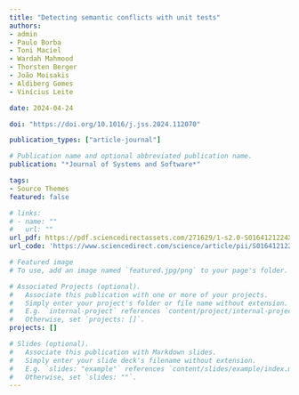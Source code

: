```yaml
---
title: "Detecting semantic conflicts with unit tests"
authors:
- admin
- Paulo Borba
- Toni Maciel
- Wardah Mahmood
- Thorsten Berger
- João Moisakis 
- Aldiberg Gomes
- Vinícius Leite

date: 2024-04-24

doi: "https://doi.org/10.1016/j.jss.2024.112070"

publication_types: ["article-journal"]

# Publication name and optional abbreviated publication name.
publication: "*Journal of Systems and Software*"

tags:
- Source Themes
featured: false

# links:
# - name: ""
#   url: ""
url_pdf: https://pdf.sciencedirectassets.com/271629/1-s2.0-S0164121224X00059/1-s2.0-S0164121224001158/main.pdf?X-Amz-Security-Token=IQoJb3JpZ2luX2VjEL3%2F%2F%2F%2F%2F%2F%2F%2F%2F%2FwEaCXVzLWVhc3QtMSJGMEQCIHLz83zmAxSHSv9LLkXwPFCEBEVA5Wqgw6bNU9p6m9eZAiBXpunQBJU6gNPrnutFtyt%2Fpaq2qBx6U%2Bygd8awiHVhTSq7BQjG%2F%2F%2F%2F%2F%2F%2F%2F%2F%2F8BEAUaDDA1OTAwMzU0Njg2NSIM2O5I0XweZKH88U%2B9Ko8F2C5n9Jg2dc4nyE3env9p9nK4%2Fg98cOzlIOrH75r1WLcafJXloxJdzDb8uDCKrUM7cTMO5%2FdC1MZRvUTYrz1NK1A0adt7CeJVXnU94ZcNYGjs5ysvybiAaIv%2FBA7zw1Y1u6C%2BQbjOjAuLhxvkU5O7ZhLUuZNVqOj7UEizCLOKPOnSa9ptDT5a7S31dKGrG0qGpw6g3ZN0FhqE1FMd3zC%2BRuVYfLrhUdit9uIp%2FRlh1a0%2FWXDKF%2BQkV0%2BSXpaHpB9AhJCd7LKNMLGzQeYeEg06Loqi04%2ByeliRNQMnYVhjVaVjlzfk52gt%2BEMT39yTzdxJ%2BMPZdftJa8e2%2BduiN5BbaPkI02NyNsUf7xh3OaEmM7ciuJil4mVWylI6mow10S3bjuwLJ9wU%2FgZy%2BEiQx%2F4rCjrmqLtc1RUF5u85r4fo6%2FTUwoaVc3PNu9GaOj%2FehFXcmZKOdFjo3xEkVniK4Ymw2MX7JZYVl1%2BceLAHjv8XpqCN6Zr7E6bjLIVgOqlZao7CJ0hffTGpu15sj4YXRrdXWo42HFqKf6PTSkWg2LBd%2FedXG0GKnR21iKX%2BRNzwOwjBFco%2BWp0ZjGz7vJ8dVgBLkiFg7kUnyLBwYiDuD7JWnlgxQGzqQGwhE772OSyQldwvLtnkbtlJqPq3YX29RjqAJg5sL9sBwK8i7eruSnSevsV6QCR30SJLA%2Fa%2FVlc%2F1QseQRSKbnq%2FEGvbjzDHig9qsaLdrmlO0CSwp5IN7TS5RxiMzw88nwKfmb0scnCCxLcnYoR7dIpofrzTiAqNxtPiFpwhQAoLzur6IEYCx2C0WolGv%2BBfxXKrE0Az8IuFVQ2K8OvGVvcqiusbdVS3U4rh2IIsk%2B7ra1ion1I9jgZOejDs4%2FS8BjqyAXgl27KoNg%2Bz4td9EjHtLzNeyDW%2F5bZjfpqi%2BeHpFPrIrh%2FDMNgW7K4b5UWn6BkMCZSGl%2FkqrOn%2B5k5IlzJw22cr6cBRoQEbrUtDL94mL6CYVNay319QBrB2Y61zIlqBi8falOqC8RuoaM8WbRnwpecQ712bv55UeT5t%2BffNwRO0bama3UlnFagAt%2F%2BCuq%2Bqu3Sbovc%2Fh7UP8YHT57YP2kyKZzBUGfTGc66BdpWO1mlCmYI%3D&X-Amz-Algorithm=AWS4-HMAC-SHA256&X-Amz-Date=20250131T212522Z&X-Amz-SignedHeaders=host&X-Amz-Expires=300&X-Amz-Credential=ASIAQ3PHCVTYWEZWMJWU%2F20250131%2Fus-east-1%2Fs3%2Faws4_request&X-Amz-Signature=32484aa85e0d3749c5e61bddbc8c91c456f658d19d78147d24bee1ece4ea3d41&hash=eca1d069f94966a05aa0774dfe767f826e8164d5d807cb91cf211ad624417409&host=68042c943591013ac2b2430a89b270f6af2c76d8dfd086a07176afe7c76c2c61&pii=S0164121224001158&tid=spdf-8cff3595-f267-4d6f-8ff4-0328ef699816&sid=aa43319b6a767846e398bf14c459aaa68447gxrqa&type=client&tsoh=d3d3LnNjaWVuY2VkaXJlY3QuY29t&ua=050f5c5303040d505306&rr=90acc61ffa487157&cc=ca
url_code: 'https://www.sciencedirect.com/science/article/pii/S0164121224001158'

# Featured image
# To use, add an image named `featured.jpg/png` to your page's folder. 

# Associated Projects (optional).
#   Associate this publication with one or more of your projects.
#   Simply enter your project's folder or file name without extension.
#   E.g. `internal-project` references `content/project/internal-project/index.md`.
#   Otherwise, set `projects: []`.
projects: []

# Slides (optional).
#   Associate this publication with Markdown slides.
#   Simply enter your slide deck's filename without extension.
#   E.g. `slides: "example"` references `content/slides/example/index.md`.
#   Otherwise, set `slides: ""`.
---
```

